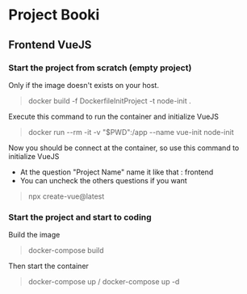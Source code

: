 # Project Booki



## Frontend VueJS

### Start the project from scratch (empty project)

Only if the image doesn't exists on your host.
> docker build -f DockerfileInitProject -t node-init .

Execute this command to run the container and initialize VueJS
> docker run --rm -it -v "$PWD":/app --name vue-init node-init

Now you should be connect at the container, so use this command to initialize VueJS
- At the question "Project Name" name it like that : frontend
- You can uncheck the others questions if you want

> npx create-vue@latest

### Start the project and start to coding

Build the image
> docker-compose build

Then start the container
> docker-compose up / docker-compose up -d